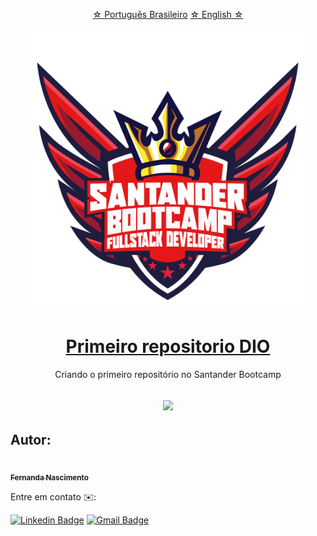 <p align="center">
    <a href="https://github.com/Fernanda1701/primeiro-repositorio-dio/blob/main/README.md">☆ Português Brasileiro</a>
    <a href="https://github.com/Fernanda1701/primeiro-repositorio-dio/blob/main/README.eng.md">☆ English ☆</a> 
</p>


<p align="center">
  <img alt="santander-bootcamp" title="santander-bootcamp" src="./README/santander-bootcamp.png" width=450px" alt="" />
</p>


<h1 align="center">
    <a href="https://fernanda1701.github.io/primeiro-repositorio-dio/">Primeiro repositorio DIO </a>
</h1>
<p align="center">Criando o primeiro repositório no Santander Bootcamp</p>

<h2 align="center">
<img src="https://img.shields.io/static/v1?label=Status:&message=Completo ✅&color=32CD32&style=for-the-badge&logo=ghost"/>
</h2>








## Autor:

<a href="https://github.com/Fernanda1701">
 <img style="border-radius: 50%;" src="https://avatars.githubusercontent.com/Fernanda1701" width="80px;" alt=""/>
 <br />
 <sub><b>Fernanda Nascimento</b></sub></a> <a href="https://github.com/Fernanda1701"></a>

Entre em contato ✉️:

[![Linkedin Badge](https://img.shields.io/badge/-Fernanda-blue??style=plastic&logo=Linkedin&logoColor=white&link=https://www.linkedin.com/in/fnasci/)](https://www.linkedin.com/in/fnasci/)
[![Gmail Badge](https://img.shields.io/badge/-fnasci.1701@gmail.com-c14438?style=plastic&logo=Gmail&logoColor=white&link=mailto:fnasci.1701@gmail.com)](mailto:fnasci.1701@gmail.com)
